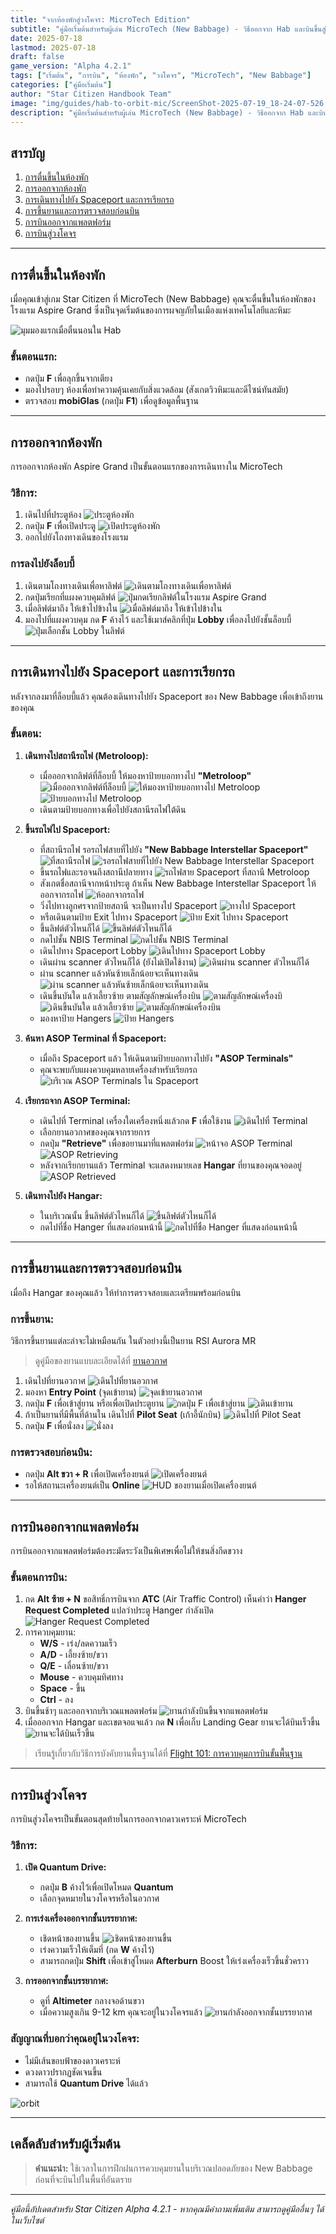 ```yaml
---
title: "จากห้องพักสู่วงโคจร: MicroTech Edition"
subtitle: "คู่มือเริ่มต้นสำหรับผู้เล่น MicroTech (New Babbage) - วิธีออกจาก Hab และบินขึ้นสู่วงโคจร"
date: 2025-07-18
lastmod: 2025-07-18
draft: false
game_version: "Alpha 4.2.1"
tags: ["เริ่มต้น", "การบิน", "ห้องพัก", "วงโคจร", "MicroTech", "New Babbage"]
categories: ["คู่มือเริ่มต้น"]
author: "Star Citizen Handbook Team"
image: "img/guides/hab-to-orbit-mic/ScreenShot-2025-07-19_18-24-07-526.jpg"
description: "คู่มือเริ่มต้นสำหรับผู้เล่น MicroTech (New Babbage) - วิธีออกจาก Hab และบินขึ้นสู่วงโคจร พร้อมภาพประกอบแต่ละขั้นตอนอย่างละเอียด"
---
```


## สารบัญ

1. [การตื่นขึ้นในห้องพัก](#การตนขนในหองพก)
2. [การออกจากห้องพัก](#การออกจากหองพก)  
3. [การเดินทางไปยัง Spaceport และการเรียกรถ](#การเดนทางไปยง-spaceport-และการเรยกรถ)
4. [การขึ้นยานและการตรวจสอบก่อนบิน](#การขนยานและการตรวจสอบกอนบน)
5. [การบินออกจากแพลตฟอร์ม](#การบนออกจากแพลตฟอรม)
6. [การบินสู่วงโคจร](#การบนสวงโคจร)

---

## การตื่นขึ้นในห้องพัก

เมื่อคุณเข้าสู่เกม Star Citizen ที่ MicroTech (New Babbage) คุณจะตื่นขึ้นในห้องพักของโรงแรม Aspire Grand ซึ่งเป็นจุดเริ่มต้นของการผจญภัยในเมืองแห่งเทคโนโลยีและหิมะ

![มุมมองแรกเมื่อตื่นนอนใน Hab](../../img/guides/hab-to-orbit-mic/ScreenShot-2025-07-19_16-23-09-728.jpg)

### ขั้นตอนแรก:
- กดปุ่ม **F** เพื่อลุกขึ้นจากเตียง
- มองไปรอบๆ ห้องเพื่อทำความคุ้นเคยกับสิ่งแวดล้อม (สังเกตวิวหิมะและดีไซน์ทันสมัย)
- ตรวจสอบ **mobiGlas** (กดปุ่ม **F1**) เพื่อดูข้อมูลพื้นฐาน

---

## การออกจากห้องพัก

การออกจากห้องพัก Aspire Grand เป็นขั้นตอนแรกของการเดินทางใน MicroTech

### วิธีการ:
1. เดินไปที่ประตูห้อง
![ประตูห้องพัก](../../img/guides/hab-to-orbit-mic/ScreenShot-2025-07-19_16-25-34-D78.jpg)
2. กดปุ่ม **F** เพื่อเปิดประตู
![เปิดประดูห้องพัก](../../img/guides/hab-to-orbit-mic/ScreenShot-2025-07-19_16-28-32-40A.jpg)
3. ออกไปยังโถงทางเดินของโรงแรม

### การลงไปยังล็อบบี้
1. เดินตามโถงทางเดินเพื่อหาลิฟต์
![เดินตามโถงทางเดินเพื่อหาลิฟต์](../../img/guides/hab-to-orbit-mic/ScreenShot-2025-07-19_16-30-50-EF9.jpg)
2. กดปุ่มเรียกที่แผงควบคุมลิฟต์
![ปุ่มกดเรียกลิฟต์ในโรงแรม Aspire Grand](../../img/guides/hab-to-orbit-mic/ScreenShot-2025-07-19_16-34-45-473.jpg)
3. เมื่อลิฟต์มาถึง ให้เข้าไปข้างใน
![เมื่อลิฟต์มาถึง ให้เข้าไปข้างใน](../../img/guides/hab-to-orbit-mic/ScreenShot-2025-07-19_16-39-50-AB0.jpg)
4. มองไปที่แผงควบคุม กด **F** ค้างไว้ และใช้เมาส์คลิกที่ปุ่ม **Lobby** เพื่อลงไปยังชั้นล็อบบี้
![ปุ่มเลือกชั้น Lobby ในลิฟต์](../../img/guides/hab-to-orbit-mic/ScreenShot-2025-07-19_16-40-09-609.jpg)

---

## การเดินทางไปยัง Spaceport และการเรียกรถ

หลังจากลงมาที่ล็อบบี้แล้ว คุณต้องเดินทางไปยัง Spaceport ของ New Babbage เพื่อเข้าถึงยานของคุณ

### ขั้นตอน:
1. **เดินทางไปสถานีรถไฟ (Metroloop):**
   - เมื่อออกจากลิฟต์ที่ล็อบบี้ ให้มองหาป้ายบอกทางไป **"Metroloop"**
   ![เมื่อออกจากลิฟต์ที่ล็อบบี้](../../img/guides/hab-to-orbit-mic/ScreenShot-2025-07-19_16-40-25-5D3.jpg)
   ![ให้มองหาป้ายบอกทางไป Metroloop](../../img/guides/hab-to-orbit-mic/ScreenShot-2025-07-19_16-40-39-B8F.jpg)
   ![ป้ายบอกทางไป Metroloop](../../img/guides/hab-to-orbit-mic/ScreenShot-2025-07-19_16-48-14-DB1.jpg)
   - เดินตามป้ายบอกทางเพื่อไปยังสถานีรถไฟใต้ดิน

2. **ขึ้นรถไฟไป Spaceport:**
   - ที่สถานีรถไฟ รอรถไฟสายที่ไปยัง **"New Babbage Interstellar Spaceport"**
   ![ที่สถานีรถไฟ](../../img/guides/hab-to-orbit-mic/ScreenShot-2025-07-19_16-52-34-65D.jpg)
   ![รอรถไฟสายที่ไปยัง New Babbage Interstellar Spaceport](../../img/guides/hab-to-orbit-mic/ScreenShot-2025-07-19_16-53-50-F14.jpg)
   - ขึ้นรถไฟและรอจนถึงสถานีปลายทาง
   ![รถไฟสาย Spaceport ที่สถานี Metroloop](../../img/guides/hab-to-orbit-mic/ScreenShot-2025-07-19_16-54-11-F2C.jpg)
   - สังเกตชื่อสถานีจากหน้าประตู ถ้าเห็น New Babbage Interstellar Spaceport ให้ออกจากรถไฟ
    ![ห้ออกจากรถไฟ](../../img/guides/hab-to-orbit-mic/ScreenShot-2025-07-19_17-01-13-1E7.jpg)
    - วิ่งไปทางลูกศรจากป้ายสถานี จะเป็นทางไป Spaceport
    ![ทางไป Spaceport](../../img/guides/hab-to-orbit-mic/ScreenShot-2025-07-19_17-02-20-78A.jpg)
    - หรือเดินตามป้าย Exit ไปทาง Spaceport
    ![ป้าย Exit ไปทาง Spaceport](../../img/guides/hab-to-orbit-mic/ScreenShot-2025-07-19_17-07-48-8AD.jpg)
    - ขึ้นลิฟต์ตัวไหนก็ได้
    ![ขึ้นลิฟต์ตัวไหนก็ได้](../../img/guides/hab-to-orbit-mic/ScreenShot-2025-07-19_17-08-57-40A.jpg)
    - กดไปชั้น NBIS Terminal
    ![กดไปชั้น NBIS Terminal](../../img/guides/hab-to-orbit-mic/ScreenShot-2025-07-19_17-10-21-E01.jpg)
    - เดินไปทาง Spaceport Lobby
    ![เดินไปทาง Spaceport Lobby](../../img/guides/hab-to-orbit-mic/ScreenShot-2025-07-19_17-14-46-981.jpg)
    - เดินผ่าน scanner ตัวไหนก็ได้ (ยังไม่เปิดใช้งาน)
    ![เดินผ่าน scanner ตัวไหนก็ได้](../../img/guides/hab-to-orbit-mic/ScreenShot-2025-07-19_17-15-20-D93.jpg)
    - ผ่าน scanner แล้วหันซ้ายเล็กน้อยจะเห็นทางเดิน
    ![ผ่าน scanner แล้วหันซ้ายเล็กน้อยจะเห็นทางเดิน](../../img/guides/hab-to-orbit-mic/ScreenShot-2025-07-19_17-15-49-D3F.jpg)
    - เดินขึ้นบันใด แล้วเลี้ยวซ้าย ตามสัญลักษณ์เครื่องบิน
    ![ตามสัญลักษณ์เครื่องบิ](<../../img/guides/hab-to-orbit-mic/Screenshot 2025-07-20 104808.png>)
    ![เดินขึ้นบันใด แล้วเลี้ยวซ้าย](../../img/guides/hab-to-orbit-mic/ScreenShot-2025-07-19_17-17-10-C03.jpg)
    ![ตามสัญลักษณ์เครื่องบิน](../../img/guides/hab-to-orbit-mic/ScreenShot-2025-07-19_17-17-55-9CE.jpg)
    - มองหาป้าย Hangers
    ![ป้าย Hangers](../../img/guides/hab-to-orbit-mic/ScreenShot-2025-07-19_17-18-13-1C1.jpg)

3. **ค้นหา ASOP Terminal ที่ Spaceport:**
   - เมื่อถึง Spaceport แล้ว ให้เดินตามป้ายบอกทางไปยัง **"ASOP Terminals"**
   - คุณจะพบกับแผงควบคุมหลายเครื่องสำหรับเรียกรถ
![บริเวณ ASOP Terminals ใน Spaceport](../../img/guides/hab-to-orbit-mic/ScreenShot-2025-07-19_17-27-57-980.jpg)

4. **เรียกรถจาก ASOP Terminal:**
   - เดินไปที่ Terminal เครื่องใดเครื่องหนึ่งแล้วกด **F** เพื่อใช้งาน
   ![เดินไปที่ Terminal](../../img/guides/hab-to-orbit-mic/ScreenShot-2025-07-19_17-18-25-FA4.jpg)
   - เลือกยานอวกาศของคุณจากรายการ
   - กดปุ่ม **"Retrieve"** เพื่อขอยานมาที่แพลตฟอร์ม
   ![หน้าจอ ASOP Terminal](../../img/guides/hab-to-orbit-mic/ScreenShot-2025-07-19_17-30-42-D5E.jpg)
   ![ASOP Retrieving](../../img/guides/hab-to-orbit-mic/ScreenShot-2025-07-19_17-30-47-085.jpg)
   - หลังจากเรียกยานแล้ว Terminal จะแสดงหมายเลข **Hangar** ที่ยานของคุณจอดอยู่
   ![ASOP Retrieved](../../img/guides/hab-to-orbit-mic/ScreenShot-2025-07-19_17-30-55-F6F.jpg)

5. **เดินทางไปยัง Hangar:**
   - ในบริเวณนั้น ขึ้นลิฟต์ตัวไหนก็ได้
   ![ขึ้นลิฟต์ตัวไหนก็ได้](../../img/guides/hab-to-orbit-mic/ScreenShot-2025-07-19_17-31-18-ADF.jpg)
   - กดไปที่ชื่อ Hanger ที่แสดงก่อนหน้านี้
   ![กดไปที่ชื่อ Hanger ที่แสดงก่อนหน้านี้](../../img/guides/hab-to-orbit-mic/ScreenShot-2025-07-19_17-31-51-B61.jpg)

---

## การขึ้นยานและการตรวจสอบก่อนบิน

เมื่อถึง Hangar ของคุณแล้ว ให้ทำการตรวจสอบและเตรียมพร้อมก่อนบิน

### การขึ้นยาน:
วิธีการขึ้นยานแต่ละลำจะไม่เหมือนกัน ในตัวอย่างนี้เป็นยาน RSI Aurora MR
> ดูคู่มือของยานแบบละเอียดได้ที่ [ยานอวกาศ](../../ships/)
1. เดินไปที่ยานอวกาศ
![เดินไปที่ยานอวกาศ](../../img/guides/hab-to-orbit-mic/ScreenShot-2025-07-19_17-32-28-CCD.jpg)
2. มองหา **Entry Point** (จุดเข้ายาน)
![จุดเข้ายานอวกาศ](../../img/guides/hab-to-orbit-mic/ScreenShot-2025-07-19_17-44-29-E75.jpg)
3. กดปุ่ม **F** เพื่อเข้าสู่ยาน หรือเพื่อเปิดประตูยาน
![กดปุ่ม F เพื่อเข้าสู่ยาน](../../img/guides/hab-to-orbit-mic/ScreenShot-2025-07-19_17-44-44-57B.jpg)
![เดินเข้ายาน](../../img/guides/hab-to-orbit-mic/ScreenShot-2025-07-19_17-44-55-3F9.jpg)
4. ถ้าเป็นยานที่มีพื้นที่ด้านใน เดินไปที่ **Pilot Seat** (เก้าอี้นักบิน)
![เดินไปที่ Pilot Seat](../../img/guides/hab-to-orbit-mic/ScreenShot-2025-07-19_17-45-15-152.jpg)
5. กดปุ่ม **F** เพื่อนั่งลง
![นั่งลง](../../img/guides/hab-to-orbit-mic/ScreenShot-2025-07-19_17-45-23-FBA.jpg)

### การตรวจสอบก่อนบิน:
- กดปุ่ม **Alt ขวา + R** เพื่อเปิดเครื่องยนต์
![เปิดเครื่องยนต์](../../img/guides/hab-to-orbit-mic/ScreenShot-2025-07-19_17-52-54-0D9.jpg)
- รอให้สถานะเครื่องยนต์เป็น **Online**
![HUD ของยานเมื่อเปิดเครื่องยนต์](../../img/guides/hab-to-orbit-mic/ScreenShot-2025-07-19_17-53-12-8C4.jpg)

---

## การบินออกจากแพลตฟอร์ม

การบินออกจากแพลตฟอร์มต้องระมัดระวังเป็นพิเศษเพื่อไม่ให้ชนสิ่งกีดขวาง

### ขั้นตอนการบิน:
1. กด **Alt ซ้าย + N** ขอสิทธิ์การบินจาก **ATC** (Air Traffic Control) เห็นคำว่า **Hanger Request Completed** แปลว่าประตู Hanger กำลังเปิด
![Hanger Request Completed](../../img/guides/hab-to-orbit-mic/ScreenShot-2025-07-19_18-06-14-515.jpg)
2. การควบคุมยาน:
   - **W/S** - เร่ง/ลดความเร็ว
   - **A/D** - เอี้ยงซ้าย/ขวา
   - **Q/E** - เลื่อนซ้าย/ขวา
   - **Mouse** - ควบคุมทิศทาง
   - **Space** - ขึ้น
   - **Ctrl** - ลง
3. บินขึ้นช้าๆ และออกจากบริเวณแพลตฟอร์ม
![ยานกำลังบินขึ้นจากแพลตฟอร์ม](../../img/guides/hab-to-orbit-mic/ScreenShot-2025-07-19_18-06-47-83E.jpg)
4. เมื่อออกจาก Hangar และเขตจอแจแล้ว กด **N** เพื่อเก็บ Landing Gear ยานจะได้บินเร็วขึ้น
![ยานจะได้บินเร็วขึ้น](../../img/guides/hab-to-orbit-mic/ScreenShot-2025-07-19_18-07-13-BE0.jpg)

> เรียนรู้เกี่ยวกับวิธีการบังคับยานพื้นฐานได้ที่ [Flight 101: การควบคุมการบินขั้นพื้นฐาน](../basic-flight-control/)

---

## การบินสู่วงโคจร

การบินสู่วงโคจรเป็นขั้นตอนสุดท้ายในการออกจากดาวเคราะห์ MicroTech

### วิธีการ:
1. **เปิด Quantum Drive:**
   - กดปุ่ม **B** ค้างไว้เพื่อเปิดโหมด **Quantum**
   - เลือกจุดหมายในวงโคจรหรือในอวกาศ

2. **การเร่งเครื่องออกจากชั้นบรรยากาศ:**
   - เชิดหน้าของยานขึ้น
   ![เชิดหน้าของยานขึ้น](../../img/guides/hab-to-orbit-mic/ScreenShot-2025-07-19_18-16-38-D28.jpg)
   - เร่งความเร็วให้เต็มที่ (กด **W** ค้างไว้)
   - สามารถกดปุ่ม **Shift** เพื่อเข้าสู่โหมด **Afterburn** Boost ให้เร่งเครื่องเร็วขึ้นชั่วคราว

3. **การออกจากชั้นบรรยากาศ:**
   - ดูที่ **Altimeter** กลางจอด้านขวา
   - เมื่อความสูงเกิน 9-12 km คุณจะอยู่ในวงโคจรแล้ว
   ![ยานกำลังออกจากชั้นบรรยากาศ](../../img/guides/hab-to-orbit-mic/ScreenShot-2025-07-19_18-20-49-1B7.jpg)

### สัญญาณที่บอกว่าคุณอยู่ในวงโคจร:
- ไม่มีเส้นขอบฟ้าของดาวเคราะห์
- ดวงดาวปรากฏชัดเจนขึ้น
- สามารถใช้ **Quantum Drive** ได้แล้ว

![orbit](../../img/guides/hab-to-orbit-mic/ScreenShot-2025-07-19_18-24-07-526.jpg)

---

## เคล็ดลับสำหรับผู้เริ่มต้น

> **คำแนะนำ:** ใช้เวลาในการฝึกฝนการควบคุมยานในบริเวณปลอดภัยของ New Babbage ก่อนที่จะบินไปในพื้นที่อันตราย

---

*คู่มือนี้อัปเดตสำหรับ Star Citizen Alpha 4.2.1 - หากคุณมีคำถามเพิ่มเติม สามารถดูคู่มืออื่นๆ ได้ในเว็บไซต์*